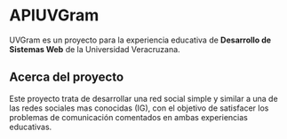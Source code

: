 # APIUVGram

UVGram es un proyecto para la experiencia educativa de **Desarrollo de Sistemas Web** de la Universidad Veracruzana.

## Acerca del proyecto

Este proyecto trata de desarrollar una red social simple y similar a una de las redes sociales mas conocidas (IG), con el objetivo de satisfacer los problemas de comunicación comentados en ambas experiencias educativas.
